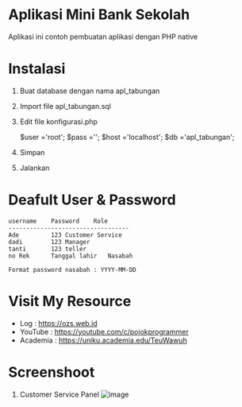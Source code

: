 # Aplikasi Mini Bank Sekolah

Aplikasi ini contoh pembuatan aplikasi dengan PHP native


# Instalasi
1. Buat database dengan nama apl_tabungan 
2. Import file apl_tabungan.sql
3. Edit file konfigurasi.php

	$user	='root';
	$pass	='';
	$host	='localhost';
	$db		='apl_tabungan';

4. Simpan 
5. Jalankan 

# Deafult User & Password
	username	Password	Role
	----------------------------------
	Ade			123	Customer Service
	dadi		123	Manager
	tanti		123	teller
	no Rek		Tanggal lahir	Nasabah
	
	Format password nasabah : YYYY-MM-DD
	
# Visit My Resource

* Log 		:	https://ozs.web.id
* YouTube 	:	https://youtube.com/c/pojokprogrammer
* Academia	:	https://uniku.academia.edu/TeuWawuh		
	
# Screenshoot
1. Customer Service Panel
![image](https://drive.google.com/uc?export=view&id=1IHqCdWKt9N1mE5TlaLrSBwFzF5WFUg-A)
